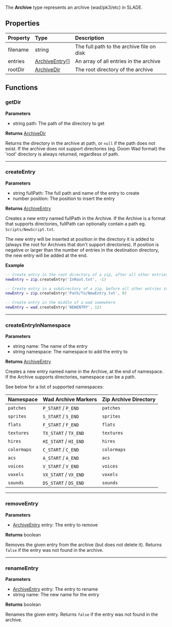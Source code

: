 The **Archive** type represents an archive (wad/pk3/etc) in SLADE.

## Properties

| Property | Type | Description |
|:---------|:-----|:------------|
<prop>filename</prop> | <type>string</type> | The full path to the archive file on disk
<prop>entries</prop> | <type>[ArchiveEntry](ArchiveEntry.md)\[\]</type> | An array of all entries in the archive
<prop>rootDir</prop>  | <type>[ArchiveDir](ArchiveDir.md)</type> | The root directory of the archive

## Functions

### getDir

**Parameters**

* <type>string</type> <arg>path</arg>: The path of the directory to get

**Returns** <type>[ArchiveDir](ArchiveDir.md)</type>

Returns the directory in the archive at <arg>path</arg>, or `null` if the path does not exist. If the archive does not support directories (eg. Doom Wad format) the 'root' directory is always returned, regardless of <arg>path</arg>.

---
### createEntry

**Parameters**

* <type>string</type> <arg>fullPath</arg>: The full path and name of the entry to create
* <type>number</type> <arg>position</arg>: The position to insert the entry

**Returns** <type>[ArchiveEntry](ArchiveEntry.md)</type>

Creates a new entry named <arg>fullPath</arg> in the Archive. If the Archive is a format that supports directories, <arg>fullPath</arg> can optionally contain a path eg. `Scripts/NewScript.txt`.

The new entry will be inserted at <arg>position</arg> in the directory it is added to (always the root for Archives that don't support directories). If <arg>position</arg> is negative or larger than the number of entries in the destination directory, the new entry will be added at the end.

**Example**

```lua
-- Create entry in the root directory of a zip, after all other entries
newEntry = zip.createEntry('InRoot.txt', -1)

-- Create entry in a subdirectory of a zip, before all other entries in the subdirectory
newEntry = zip.createEntry('Path/To/NewEntry.txt', 0)

-- Create entry in the middle of a wad somewhere
newEntry = wad.createEntry('NEWENTRY', 12)
```

---
### createEntryInNamespace

**Parameters**

* <type>string</type> <arg>name</arg>: The name of the entry
* <type>string</type> <arg>namespace</arg>: The namespace to add the entry to

**Returns** <type>[ArchiveEntry](ArchiveEntry.md)</type>

Creates a new entry named <arg>name</arg> in the Archive, at the end of <arg>namespace</arg>. If the Archive supports directories, <arg>namespace</arg> can be a path.

See below for a list of supported namespaces:

| Namespace | Wad Archive Markers | Zip Archive Directory |
|-----------|---------------------|-----------------------|
`patches` | `P_START` / `P_END` | `patches`
`sprites` | `S_START` / `S_END` | `sprites`
`flats` | `F_START` / `F_END` | `flats`
`textures` | `TX_START` / `TX_END` | `textures`
`hires` | `HI_START` / `HI_END` | `hires`
`colormaps` | `C_START` / `C_END` | `colormaps`
`acs` | `A_START` / `A_END` | `acs`
`voices` | `V_START` / `V_END` | `voices`
`voxels` | `VX_START` / `VX_END` | `voxels`
`sounds` | `DS_START` / `DS_END` | `sounds`

---
### removeEntry

**Parameters**

* <type>[ArchiveEntry](ArchiveEntry.md)</type> <arg>entry</arg>: The entry to remove

**Returns** boolean

Removes the given entry from the archive (but does not delete it). Returns `false` if the entry was not found in the archive.

---
### renameEntry

**Parameters**

* <type>[ArchiveEntry](ArchiveEntry.md)</type> <arg>entry</arg>: The entry to rename
* <type>string</type> <arg>name</arg>: The new name for the entry

**Returns** boolean

Renames the given entry. Returns `false` if the entry was not found in the archive.
